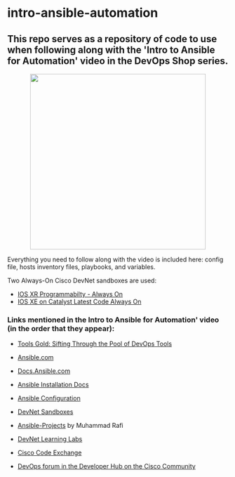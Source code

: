# intro-ansible-automation

## This repo serves as a repository of code to use when following along with the 'Intro to Ansible for Automation' video in the DevOps Shop series.

<p align="center" width="100%">
  <img src="https://github.com/xanderstevenson/intro-ansible-automation/assets/27918923/6fc0d9df-d061-40f0-b625-3cad3c343fdc" width="400"/>
</p>

Everything you need to follow along with the video is included here: config file, hosts inventory files, playbooks, and variables. 

Two Always-On Cisco DevNet sandboxes are used:

- [IOS XR Programmabilty - Always On](https://devnetsandbox.cisco.com/RM/Diagram/Index/e83cfd31-ade3-4e15-91d6-3118b867a0dd?diagramType=Topology)
- [IOS XE on Catalyst Latest Code Always On](https://devnetsandbox.cisco.com/RM/Diagram/Index/7b4d4209-a17c-4bc3-9b38-f15184e53a94?diagramType=Topology)


### Links mentioned in the Intro to Ansible for Automation' video (in the order that they appear):

- [Tools Gold: Sifting Through the Pool of DevOps Tools](https://youtu.be/8N69jEH2P9o)

- [Ansible.com](https://ansible.com)

- [Docs.Ansible.com](https://docs.ansible.com)

- [Ansible Installation Docs](https://docs.ansible.com/ansible/latest/installation_guide/intro_installation.html)

- [Ansible Configuration](https://docs.ansible.com/ansible/latest/reference_appendices/config.html)

- [DevNet Sandboxes](https://devnetsandbox.cisco.com)

- [Ansible-Projects](https://github.com/muhammad-rafi/Ansible-Projects/) by Muhammad Rafi

- [DevNet Learning Labs](https://developer.cisco.com/learning/)

- [Cisco Code Exchange](https://developer.cisco.com/codeexchange)

- [DevOps forum in the Developer Hub on the Cisco Community](https://community.cisco.com/t5/devops/gh-p/DevOps_GH)
